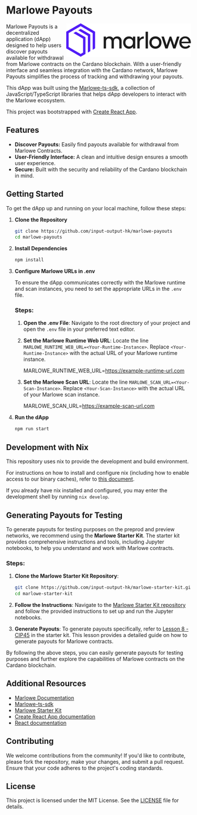 # Marlowe Payouts

<img align="right" src="public/images/marlowe-logo-primary.svg" >

Marlowe Payouts is a decentralized application (dApp) designed to help users discover payouts available for withdrawal from Marlowe contracts on the Cardano blockchain. With a user-friendly interface and seamless integration with the Cardano network, Marlowe Payouts simplifies the process of tracking and withdrawing your payouts.

This dApp was built using the [Marlowe-ts-sdk](https://github.com/input-output-hk/marlowe-ts-sdk), a collection of JavaScript/TypeScript libraries that helps dApp developers to interact with the Marlowe ecosystem.

This project was bootstrapped with [Create React App](https://github.com/facebook/create-react-app).

## Features

- **Discover Payouts:** Easily find payouts available for withdrawal from Marlowe Contracts.
- **User-Friendly Interface:** A clean and intuitive design ensures a smooth user experience.
- **Secure:** Built with the security and reliability of the Cardano blockchain in mind.

## Getting Started

To get the dApp up and running on your local machine, follow these steps:

1. **Clone the Repository**
   ```bash
   git clone https://github.com/input-output-hk/marlowe-payouts
   cd marlowe-payouts

2. **Install Dependencies**
   ```bash
   npm install

4. **Configure Marlowe URLs in .env**

   To ensure the dApp communicates correctly with the Marlowe runtime and scan instances, you need to set the appropriate URLs in the `.env` file.

   ### Steps:

   1. **Open the .env File**:
      Navigate to the root directory of your project and open the `.env` file in your preferred text editor.

   2. **Set the Marlowe Runtime Web URL**:
      Locate the line `MARLOWE_RUNTIME_WEB_URL=<Your-Runtime-Instance>`. Replace `<Your-Runtime-Instance>` with the actual URL of your Marlowe runtime instance.

      MARLOWE_RUNTIME_WEB_URL=https://example-runtime-url.com

   3. **Set the Marlowe Scan URL**:
      Locate the line `MARLOWE_SCAN_URL=<Your-Scan-Instance>`. Replace `<Your-Scan-Instance>` with the actual URL of your Marlowe scan instance.

      MARLOWE_SCAN_URL=https://example-scan-url.com

3. **Run the dApp**
   ```bash
   npm run start

## Development with Nix

This repository uses nix to provide the development and build environment.

For instructions on how to install and configure nix (including how to enable access to our binary caches), refer to [this document](https://github.com/input-output-hk/iogx/blob/main/doc/nix-setup-guide.md). 

If you already have nix installed and configured, you may enter the development shell by running `nix develop`.

## Generating Payouts for Testing

To generate payouts for testing purposes on the preprod and preview networks, we recommend using the **Marlowe Starter Kit**. The starter kit provides comprehensive instructions and tools, including Jupyter notebooks, to help you understand and work with Marlowe contracts.

### Steps:

1. **Clone the Marlowe Starter Kit Repository**:
   ```bash
   git clone https://github.com/input-output-hk/marlowe-starter-kit.git
   cd marlowe-starter-kit

2. **Follow the Instructions**:
   Navigate to the [Marlowe Starter Kit repository](https://github.com/input-output-hk/marlowe-starter-kit) and follow the provided instructions to set up and run the Jupyter notebooks.

3. **Generate Payouts**:
   To generate payouts specifically, refer to [Lesson 8 - CIP45](https://github.com/input-output-hk/marlowe-starter-kit/tree/main/lessons/08-cip45) in the starter kit. This lesson provides a detailed guide on how to generate payouts for Marlowe contracts.

By following the above steps, you can easily generate payouts for testing purposes and further explore the capabilities of Marlowe contracts on the Cardano blockchain.

## Additional Resources

- [Marlowe Documentation](https://docs.marlowe.iohk.io/docs/introduction)
- [Marlowe-ts-sdk](https://github.com/input-output-hk/marlowe-ts-sdk)
- [Marlowe Starter Kit](https://github.com/input-output-hk/marlowe-starter-kit)
- [Create React App documentation](https://facebook.github.io/create-react-app/docs/getting-started)
- [React documentation](https://reactjs.org/)

## Contributing

We welcome contributions from the community! If you'd like to contribute, please fork the repository, make your changes, and submit a pull request. Ensure that your code adheres to the project's coding standards.

## License

This project is licensed under the MIT License. See the [LICENSE](LICENSE) file for details.

